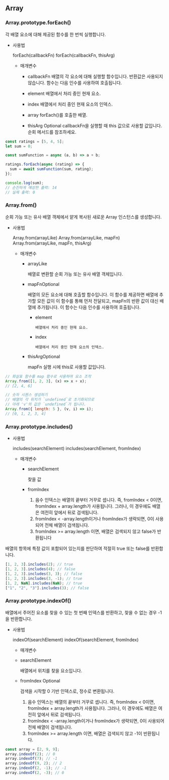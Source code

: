 ## Array

### Array.prototype.forEach()

각 배열 요소에 대해 제공된 함수를 한 번씩 실행합니다.

- 사용법

  forEach(callbackFn)
  forEach(callbackFn, thisArg)

  - 매개변수

    - callbackFn
      배열의 각 요소에 대해 실행할 함수입니다. 반환값은 사용되지 않습니다. 함수는 다음 인수를 사용하여 호출됩니다.

    - element
      배열에서 처리 중인 현재 요소.

    - index
      배열에서 처리 중인 현재 요소의 인덱스.

    - array
      forEach()를 호출한 배열.

    - thisArg Optional
      callbackFn을 실행할 때 this 값으로 사용할 값입니다. 순회 메서드를 참조하세요.

```jsx
const ratings = [5, 4, 5];
let sum = 0;

const sumFunction = async (a, b) => a + b;

ratings.forEach(async (rating) => {
  sum = await sumFunction(sum, rating);
});

console.log(sum);
// 순진하게 예상한 출력: 14
// 실제 출력: 0
```

### Array.from()

순회 가능 또는 유사 배열 객체에서 얕게 복사된 새로운 Array 인스턴스를 생성합니다.

- 사용법

  Array.from(arrayLike)
  Array.from(arrayLike, mapFn)
  Array.from(arrayLike, mapFn, thisArg)

  - 매개변수

    - arrayLike

      배열로 변환할 순회 가능 또는 유사 배열 객체입니다.

    - mapFnOptional

      배열의 모든 요소에 대해 호출할 함수입니다. 이 함수를 제공하면 배열에 추가할 모든 값이 이 함수를 통해 먼저 전달되고, mapFn의 반환 값이 대신 배열에 추가됩니다. 이 함수는 다음 인수를 사용하여 호출됩니다.

      - element

            배열에서 처리 중인 현재 요소.

      - index

            배열에서 처리 중인 현재 요소의 인덱스.

    - thisArgOptional

      mapFn 실행 시에 this로 사용할 값입니다.

```jsx
// 화살표 함수를 map 함수로 사용하여 요소 조작
Array.from([1, 2, 3], (x) => x + x);
// [2, 4, 6]

// 숫자 시퀀스 생성하기
// 배열의 각 위치가 `undefined`로 초기화되므로
// 아래 'v'의 값은 `undefined`가 됩니다.
Array.from({ length: 5 }, (v, i) => i);
// [0, 1, 2, 3, 4]
```

### Array.prototype.includes()

- 사용법

  includes(searchElement)
  includes(searchElement, fromIndex)

  - 매개변수

    - searchElement

      찾을 값

    - fromIndex

      1. 음수 인덱스는 배열의 끝부터 거꾸로 셉니다. 즉, fromIndex < 0이면, fromIndex + array.length가 사용됩니다. 그러나, 이 경우에도 배열은 여전히 앞에서 뒤로 검색됩니다.
      2. fromIndex < -array.length이거나 fromIndex가 생략되면, 0이 사용되어 전체 배열이 검색됩니다.
      3. fromIndex >= array.length 이면, 배열은 검색되지 않고 false가 반환됩니다

배열의 항목에 특정 값이 포함되어 있는지를 판단하여 적절히 true 또는 false를 반환합니다.

```jsx
[1, 2, 3].includes(2); // true
[1, 2, 3].includes(4); // false
[1, 2, 3].includes(3, 3); // false
[1, 2, 3].includes(3, -1); // true
[1, 2, NaN].includes(NaN); // true
["1", "2", "3"].includes(3); // false
```

### Array.prototype.indexOf()

배열에서 주어진 요소를 찾을 수 있는 첫 번째 인덱스를 반환하고, 찾을 수 없는 경우 -1을 반환합니다.

- 사용법

  indexOf(searchElement)
  indexOf(searchElement, fromIndex)

  - 매개변수

  - searchElement

    배열에서 위치를 찾을 요소입니다.

  - fromIndex Optional

    검색을 시작할 0 기반 인덱스로, 정수로 변환됩니다.

    1. 음수 인덱스는 배열의 끝부터 거꾸로 셉니다. 즉, fromIndex < 0이면, fromIndex + array.length가 사용됩니다. 그러나, 이 경우에도 배열은 여전히 앞에서 뒤로 검색됩니다.
    2. fromIndex < -array.length이거나 fromIndex가 생략되면, 0이 사용되어 전체 배열이 검색됩니다.
    3. fromIndex >= array.length 이면, 배열은 검색되지 않고 -1이 반환됩니다.

```jsx
const array = [2, 9, 9];
array.indexOf(2); // 0
array.indexOf(7); // -1
array.indexOf(9, 2); // 2
array.indexOf(2, -1); // -1
array.indexOf(2, -3); // 0
```
